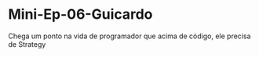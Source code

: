Mini-Ep-06-Guicardo
===================

Chega um ponto na vida de programador que acima de código, ele precisa de Strategy
